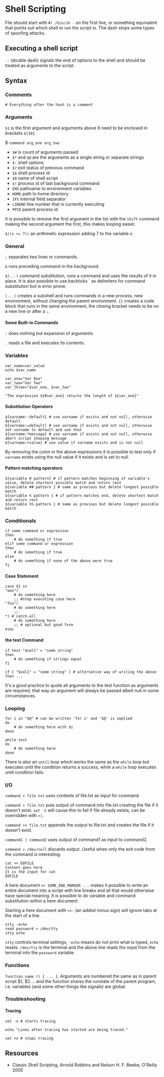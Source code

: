# Shell Scripting

File should start with `#! /bin/sh -` on the first line, or something equivalent that points out which shell to run the script in. The dash stops some types of spoofing attacks.

## Executing a shell script

`--` (double dash) signals the end of options to the shell and should be treated as arguments to the script.

## Syntax

### Comments

`# Everything after the hash is a comment`

### Arguments

`$1` is the first argument and arguments above 9 need to be enclosed in brackets `${10}`.

$ `command arg_one arg_two`

* `$#` is count of arguments passed
* `$*` and `$@` are the arguments as a single string or separate strings
* `$-` shell options
* `$?` exit status of previous command
* `$$` shell process id
* `$0` name of shell script
* `$!` process id of last background command
* `ENV` pathname to environment variables
* `HOME` path to home directory
* `IFS` internal field separator
* `LINENO` line number that is currently executing
* `PPID` parent process id

It is possible to remove the first argument in the list with the `shift` command making the second argument the first, this makes looping easier.

`$((x += 7))` an arithmetic expression adding 7 to the variable x.

### General

`;` separates two lines or commands.

`&` runs preceding command in the background.

`$(...)` command substitution, runs a command and uses the results of it in place. It is also possible to use backticks \` as delimiters for command substitution but is error prone.

`(...)` creates a subshell and runs commands in a new process, new environment, without changing the parent environment. `{}` creates a code block that runs in the same environment, the closing bracket needs to be on a new line or after a `;`.

#### Some Built-in Commands

`:` does nothing but expansion of arguments.

`.` reads a file and executes its contents.

### Variables

```
var_name=var_value
echo $var_name

var_one="Var One"
var_two="Var Two"
var_three="$var_one, $var_two"

"The expression ${#var_one} returns the length of ${var_one}"
```

#### Substitution Operators
```
${varname:-default} # use varname if exists and not null, otherwise default
${varname:=default] # use varname if exists and not null, otherwise set varname to default and use that
${varname:?message} # use varname if exists and not null, otherwise abort script showing message
${varname:+value} # use value if varname exists and is not null
```

By removing the colon in the above expressions it is possible to test only if `varname` exists using the null value if it exists and is set to null.

#### Pattern matching operators

```
${variable # pattern} # if pattern matches beginning of variable's value, delete shortest possible match and return rest
${variable ## pattern } # same as previous but delete longest possible match
${variable % pattern } # if pattern matches end, delete shortest match and return rest
${variable %% pattern } # same as previous but delete longest possible match
```

### Conditionals

```
if some command or expression
then
    # do something if true
elif some command or expression
then
    # do something if true
else
    # do something if none of the above were true
fi
```

#### Case Statement

```
case $1 in
"woo")
    # do something here
    ;; #stop executing case here
"foo")
    # do something here
    ;;
*) # catch-all
    # do something here
    ;; # optional but good form
esac
```

#### the test Command

```
if test "$val1" = "some string"
then
    # do something if strings equal
fi

if [ "$val1" = "some string" ] # alternative way of writing the above
then ...
```

It's a good practice to quote all arguments to the test function as arguments are required, that way an argument will always be passed albeit null in some circumstances.

### Looping

```
for i in "$@" # can be written 'for i' and '$@' is implied
do
    # do something here with $i
done

while test
do
    # do something here
done
```

There is also an `until` loop which works the same as the `while` loop but executes until the condition returns a success, while a `while` loop executes until condition fails.

### I/O

`command < file.txt` uses contents of file.txt as input for command.

`command > file.txt` puts output of command into file.txt creating the file if it doesn't exist. `set -C` will cause this to fail if file already exists, can be overridden with `>|`.

`command >> file.txt` appends the output to file.txt and creates the file if it doesn't exist.

`command1 | command2` uses output of command1 as input to command2.

`command > /dev/null` discards output. Useful when only the exit code from the command is interesting.

```
cat << EOFILE
Content goes here
It is the input for cat
EOFILE
```

A here document `<< SOME_END_MARKER ...` makes it possible to write an entire document into a script with line breaks and all that would otherwise have special meaning. It is possible to do variable and command substitution within a here document.

Starting a here document with `<<-` (an added minus sign) will ignore tabs at the start of a line.

```
stty -echo
read password < /dev/tty
stty echo
```

`stty` controls terminal settings, `-echo` means do not print what is typed, `echo` resets. `/dev/tty` is the terminal and the above line reads the input from the terminal into the `password` variable.

### Functions

`function_name () { ... }`. Arguments are numbered the same as in parent script $1, $2 ... and the function shares the runstate of the parent program, i.e. variables (and some other things like signals) are global.

### Troubleshooting

#### Tracing

```
set -x # starts tracing

echo "Lines after tracing has started are being traced."

set +x # stops tracing
```

## Resources

* Classic Shell Scripting, Arnold Robbins and Nelson H. F. Beebe, O'Reilly 2005
